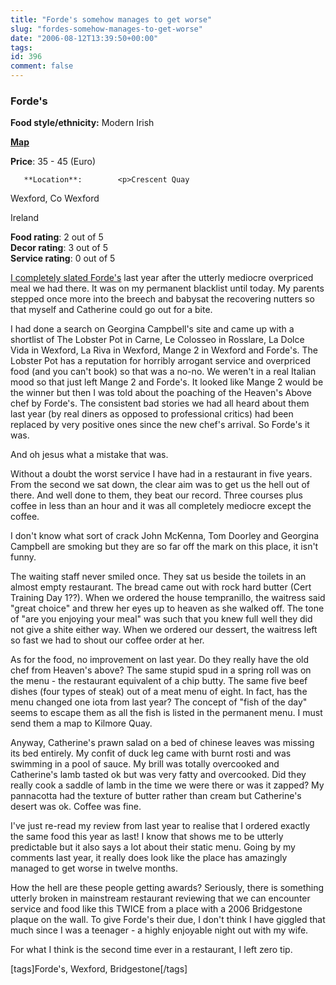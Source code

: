 ```yaml
---
title: "Forde's somehow manages to get worse"
slug: "fordes-somehow-manages-to-get-worse"
date: "2006-08-12T13:39:50+00:00"
tags:
id: 396
comment: false
---
```


  <div class='hreview'>         

### Forde's

**Food style/ethnicity:** Modern Irish

**[Map](http://local.live.com/?v=2&sp=aN.sqpp33gfvj3b_Forde%2527s%2520Restaurant___)**

**Price**: 35 - 45        (Euro)

       **Location**:        <p>Crescent Quay

Wexford,         Co Wexford        

Ireland
      </p>        <div>**Food rating**: <span class="rating">2</span> out of 5<div class="sb-fullstar"> </div><div class="sb-fullstar"> </div><div class="sb-emptystar"> </div><div class="sb-emptystar"> </div><div class="sb-emptystar"> </div></div>   <div>**Decor rating**: <span class="rating">3</span> out of 5<div class="sb-fullstar"> </div><div class="sb-fullstar"> </div><div class="sb-fullstar"> </div><div class="sb-emptystar"> </div><div class="sb-emptystar"> </div></div>   <div>**Service rating**: <span class="rating">0</span> out of 5<div class="sb-emptystar"> </div><div class="sb-emptystar"> </div><div class="sb-emptystar"> </div><div class="sb-emptystar"> </div><div class="sb-emptystar"> </div></div>    <div class='description'>

[I completely slated Forde's](http://conoroneill.com/2005/08/07/fordes-of-wexford-top-100-not-even-close/) last year after the utterly mediocre overpriced meal we had there. It was on my permanent blacklist until today. My parents stepped once more into the breech and babysat the recovering nutters so that myself and Catherine could go out for a bite. 

I had done a search on Georgina Campbell's site and came up with a shortlist of The Lobster Pot in Carne, Le Colosseo in Rosslare, La Dolce Vida in Wexford, La Riva in Wexford, Mange 2 in Wexford and
Forde's. The Lobster Pot has a reputation for horribly arrogant service and overpriced food (and you can't book) so that was a no-no. We weren't in a real Italian mood so that just left Mange 2 and Forde's. It looked like Mange 2 would be the winner but then I was told about the poaching of the Heaven's Above chef by Forde's. The consistent bad stories we had all heard about them last year (by real diners as opposed to professional critics) had been replaced by very positive
ones since the new chef's arrival. So Forde's it was.

And oh jesus what a mistake that was. 

Without a doubt the worst service I have had in a restaurant in five years. From the second we sat down, the clear aim was to get us the hell out of there. And well done to them, they beat our record. Three courses plus coffee in less than an hour and it was all completely mediocre except the coffee.

I don't know what sort of crack John McKenna, Tom Doorley and Georgina Campbell are smoking but they are so far off the mark on this place, it isn't funny.

The waiting staff never smiled once. They sat us beside the toilets in an almost empty restaurant. The bread came out with rock hard butter (Cert Training Day 1??). When we ordered the house tempranillo, the waitress said "great choice" and threw her eyes up to heaven as she walked off. The tone of "are you enjoying your meal" was such that you knew full well they did not give a shite either way. When we ordered our dessert, the waitress left so fast we had to shout our coffee order at her.

As for the food, no improvement on last year. Do they really have the old chef from Heaven's above? The same stupid spud in a spring roll was on the menu - the restaurant equivalent of a chip butty. The same five beef dishes (four types of steak) out of a meat menu of eight. In fact, has the menu changed one iota from last year? The concept of "fish of the day" seems to escape them as all the fish is listed in the permanent menu. I must send them a map to Kilmore Quay.

Anyway, Catherine's prawn salad on a bed of chinese leaves was missing its bed entirely. My confit of duck leg came with burnt rosti and was swimming in a pool of sauce. My brill was totally overcooked and Catherine's lamb tasted ok but was very fatty and overcooked. Did they really cook a saddle of lamb in the time we were there or was it zapped? My pannacotta had the texture of butter rather than cream but Catherine's desert was ok. Coffee was fine.

I've just re-read my review from last year to realise that I ordered exactly the same food this year as last! I know that shows me to be utterly predictable but it also says a lot about their static menu. Going by my comments last year, it really does look like the place has amazingly managed to get worse in twelve months.

How the hell are these people getting awards? Seriously, there is something utterly broken in mainstream restaurant reviewing that we can encounter service and food like this TWICE from a place with a 2006 Bridgestone plaque on the wall. To give Forde's their due, I don't think I have giggled that much since I was a teenager - a highly enjoyable night out with my wife.

For what I think is the second time ever in a restaurant, I left zero tip.

[tags]Forde's, Wexford, Bridgestone[/tags]
</div>      </div>
<script type="application/x-subnode; charset=utf-8">
       <!-- the following is structured blog data for machine readers. -->
       <subnode xmlns:data-view="http://www.w3.org/2003/g/data-view#" data-view:transformation="http://structuredblogging.org/subnode-to-rdf-interpreter.xsl" xmlns="http://www.structuredblogging.org/xmlns#subnode">
            <xml-structured-blog-entry xmlns="http://www.structuredblogging.org/xmlns">
              <generator id="wpsb-1" type="x-wpsb-post" version="1"/><review type="review/restaurant"><subject name="Forde's" ethnicity="Modern Irish" map="http://local.live.com/?v=2andsp=aN.sqpp33gfvj3b_Forde%2527s%2520Restaurant___"><price min="35" max="45" currency="Euro"/><location address="Crescent Quay" city="Wexford" state="Co Wexford" country="Ireland"/></subject><foodrating max="5" min="0">2</foodrating><decorrating max="5" min="0">3</decorrating><servicerating max="5" min="0">0</servicerating><description>&lt;a href= http://conoroneill.com/2005/08/07/fordes-of-wexford-top-100-not-even-close/ &gt;I completely slated Forde's&lt;/a&gt; last year after the utterly mediocre overpriced meal we had there. It was on my permanent blacklist until today. My parents stepped once more into the breech and babysat the recovering nutters so that myself and Catherine could go out for a bite. 

I had done a search on Georgina Campbell's site and came up with a shortlist of The Lobster Pot in Carne, Le Colosseo in Rosslare, La Dolce Vida in Wexford, La Riva in Wexford, Mange 2 in Wexford and
Forde's. The Lobster Pot has a reputation for horribly arrogant service and overpriced food (and you can't book) so that was a no-no. We weren't in a real Italian mood so that just left Mange 2 and Forde's. It looked like Mange 2 would be the winner but then I was told about the poaching of the Heaven's Above chef by Forde's. The consistent bad stories we had all heard about them last year (by real diners as opposed to professional critics) had been replaced by very positive
ones since the new chef's arrival. So Forde's it was.

And oh jesus what a mistake that was. 

Without a doubt the worst service I have had in a restaurant in five years. From the second we sat down, the clear aim was to get us the hell out of there. And well done to them, they beat our record. Three courses plus coffee in less than an hour and it was all completely mediocre except the coffee.

I don't know what sort of crack John McKenna, Tom Doorley and Georgina Campbell are smoking but they are so far off the mark on this place, it isn't funny.

The waiting staff never smiled once. They sat us beside the toilets in an almost empty restaurant. The bread came out with rock hard butter (Cert Training Day 1??). When we ordered the house tempranillo, the waitress said  great choice  and threw her eyes up to heaven as she walked off. The tone of  are you enjoying your meal  was such that you knew full well they did not give a shite either way. When we ordered our dessert, the waitress left so fast we had to shout our coffee order at her.

As for the food, no improvement on last year. Do they really have the old chef from Heaven's above? The same stupid spud in a spring roll was on the menu - the restaurant equivalent of a chip butty. The same five beef dishes (four types of steak) out of a meat menu of eight. In fact, has the menu changed one iota from last year? The concept of  fish of the day  seems to escape them as all the fish is listed in the permanent menu. I must send them a map to Kilmore Quay.

Anyway, Catherine's prawn salad on a bed of chinese leaves was missing its bed entirely. My confit of duck leg came with burnt rosti and was swimming in a pool of sauce. My brill was totally overcooked and Catherine's lamb tasted ok but was very fatty and overcooked. Did they really cook a saddle of lamb in the time we were there or was it zapped? My pannacotta had the texture of butter rather than cream but Catherine's desert was ok. Coffee was fine.

I've just re-read my review from last year to realise that I ordered exactly the same food this year as last! I know that shows me to be utterly predictable but it also says a lot about their static menu. Going by my comments last year, it really does look like the place has amazingly managed to get worse in twelve months.

How the hell are these people getting awards? Seriously, there is something utterly broken in mainstream restaurant reviewing that we can encounter service and food like this TWICE from a place with a 2006 Bridgestone plaque on the wall. To give Forde's their due, I don't think I have giggled that much since I was a teenager - a highly enjoyable night out with my wife.

For what I think is the second time ever in a restaurant, I left zero tip.

[tags]Forde's, Wexford, Bridgestone[/tags]</description></review>
            </xml-structured-blog-entry>
       </subnode>
       </script>
